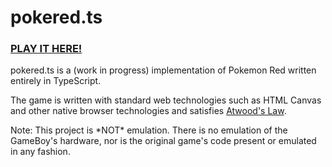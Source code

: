 # pokered.ts

### [PLAY IT HERE!](https://mattbruv.github.io/pokered.ts/)

pokered.ts is a (work in progress) implementation of Pokemon Red written entirely in TypeScript.

The game is written with standard web technologies such as HTML Canvas and other native browser technologies
and satisfies [Atwood's Law](https://en.wiktionary.org/wiki/Atwood%27s_Law).

Note: This project is \*NOT\* emulation. There is no emulation of the GameBoy's hardware, nor is the original game's code present or emulated in any fashion.

